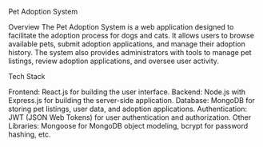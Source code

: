 Pet Adoption System

Overview
The Pet Adoption System is a web application designed to facilitate the adoption process for dogs and cats. It allows users to browse available pets, submit adoption applications, and manage their adoption history. The system also provides administrators with tools to manage pet listings, review adoption applications, and oversee user activity.

Tech Stack

Frontend: React.js for building the user interface.
Backend: Node.js with Express.js for building the server-side application.
Database: MongoDB for storing pet listings, user data, and adoption applications.
Authentication: JWT (JSON Web Tokens) for user authentication and authorization.
Other Libraries: Mongoose for MongoDB object modeling, bcrypt for password hashing, etc.